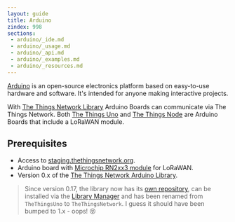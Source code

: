 ```yaml
---
layout: guide
title: Arduino
zindex: 998
sections:
 - arduino/_ide.md
 - arduino/_usage.md
 - arduino/_api.md
 - arduino/_examples.md
 - arduino/_resources.md
---
```


[Arduino](https://www.arduino.cc/en/Guide/Introduction) is an open-source electronics platform based on easy-to-use hardware and software. It's intended for anyone making interactive projects.

With [The Things Network Library](https://github.com/thethingsnetwork/arduino-device-lib) Arduino Boards can communicate via The Things Network. Both [The Things Uno](/uno/) and [The Things Node](/node/) are Arduino Boards that include a LoRaWAN module.

## Prerequisites

* Access to [staging.thethingsnetwork.org](https://staging.thethingsnetwork.org/).
* Arduino board with [Microchip RN2xx3 module](http://www.microchip.com/design-centers/wireless-connectivity/embedded-wireless/lora-technology) for LoRaWAN.
* Version 0.x of the [The Things Network Arduino Library](https://github.com/thethingsnetwork/arduino-device-lib).

> Since version 0.17, the library now has its [own repository](https://github.com/thethingsnetwork/arduino-device-lib), can be installed via the [Library Manager](https://www.arduino.cc/en/Guide/Libraries#toc3) and has been renamed from `TheThingsUno` to `TheThingsNetwork`. I guess it should have been bumped to 1.x - oops! 😝